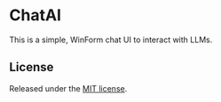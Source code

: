# ChatAI
This is a simple, WinForm chat UI to interact with LLMs.

## License

Released under the [MIT license](LICENSE).


